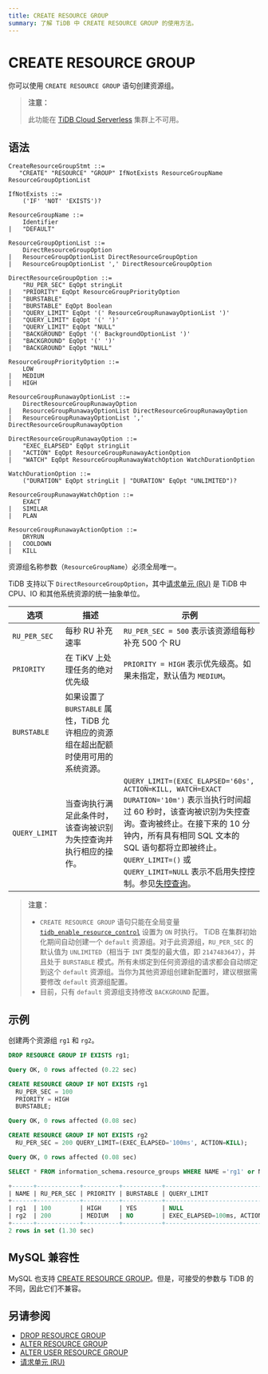 ```yaml
---
title: CREATE RESOURCE GROUP
summary: 了解 TiDB 中 CREATE RESOURCE GROUP 的使用方法。
---
```


# CREATE RESOURCE GROUP

你可以使用 `CREATE RESOURCE GROUP` 语句创建资源组。

> **注意：**
>
> 此功能在 [TiDB Cloud Serverless](https://docs.pingcap.com/tidbcloud/select-cluster-tier#tidb-cloud-serverless) 集群上不可用。

## 语法

```ebnf+diagram
CreateResourceGroupStmt ::=
   "CREATE" "RESOURCE" "GROUP" IfNotExists ResourceGroupName ResourceGroupOptionList

IfNotExists ::=
    ('IF' 'NOT' 'EXISTS')?

ResourceGroupName ::=
    Identifier
|   "DEFAULT"

ResourceGroupOptionList ::=
    DirectResourceGroupOption
|   ResourceGroupOptionList DirectResourceGroupOption
|   ResourceGroupOptionList ',' DirectResourceGroupOption

DirectResourceGroupOption ::=
    "RU_PER_SEC" EqOpt stringLit
|   "PRIORITY" EqOpt ResourceGroupPriorityOption
|   "BURSTABLE"
|   "BURSTABLE" EqOpt Boolean
|   "QUERY_LIMIT" EqOpt '(' ResourceGroupRunawayOptionList ')'
|   "QUERY_LIMIT" EqOpt '(' ')'
|   "QUERY_LIMIT" EqOpt "NULL"
|   "BACKGROUND" EqOpt '(' BackgroundOptionList ')'
|   "BACKGROUND" EqOpt '(' ')'
|   "BACKGROUND" EqOpt "NULL"

ResourceGroupPriorityOption ::=
    LOW
|   MEDIUM
|   HIGH

ResourceGroupRunawayOptionList ::=
    DirectResourceGroupRunawayOption
|   ResourceGroupRunawayOptionList DirectResourceGroupRunawayOption
|   ResourceGroupRunawayOptionList ',' DirectResourceGroupRunawayOption

DirectResourceGroupRunawayOption ::=
    "EXEC_ELAPSED" EqOpt stringLit
|   "ACTION" EqOpt ResourceGroupRunawayActionOption
|   "WATCH" EqOpt ResourceGroupRunawayWatchOption WatchDurationOption

WatchDurationOption ::=
    ("DURATION" EqOpt stringLit | "DURATION" EqOpt "UNLIMITED")?

ResourceGroupRunawayWatchOption ::=
    EXACT
|   SIMILAR
|   PLAN

ResourceGroupRunawayActionOption ::=
    DRYRUN
|   COOLDOWN
|   KILL
```

资源组名称参数（`ResourceGroupName`）必须全局唯一。

TiDB 支持以下 `DirectResourceGroupOption`，其中[请求单元 (RU)](/tidb-resource-control.md#what-is-request-unit-ru) 是 TiDB 中 CPU、IO 和其他系统资源的统一抽象单位。

| 选项     | 描述                         | 示例                |
|---------------|-------------------------------------|------------------------|
| `RU_PER_SEC`  | 每秒 RU 补充速率   | `RU_PER_SEC = 500` 表示该资源组每秒补充 500 个 RU    |
| `PRIORITY`    | 在 TiKV 上处理任务的绝对优先级  | `PRIORITY = HIGH` 表示优先级高。如果未指定，默认值为 `MEDIUM`。 |
| `BURSTABLE`   | 如果设置了 `BURSTABLE` 属性，TiDB 允许相应的资源组在超出配额时使用可用的系统资源。 |
| `QUERY_LIMIT` | 当查询执行满足此条件时，该查询被识别为失控查询并执行相应的操作。 | `QUERY_LIMIT=(EXEC_ELAPSED='60s', ACTION=KILL, WATCH=EXACT DURATION='10m')` 表示当执行时间超过 60 秒时，该查询被识别为失控查询。查询被终止。在接下来的 10 分钟内，所有具有相同 SQL 文本的 SQL 语句都将立即被终止。`QUERY_LIMIT=()` 或 `QUERY_LIMIT=NULL` 表示不启用失控控制。参见[失控查询](/tidb-resource-control.md#manage-queries-that-consume-more-resources-than-expected-runaway-queries)。 |

> **注意：**
>
> - `CREATE RESOURCE GROUP` 语句只能在全局变量 [`tidb_enable_resource_control`](/system-variables.md#tidb_enable_resource_control-new-in-v660) 设置为 `ON` 时执行。
> TiDB 在集群初始化期间自动创建一个 `default` 资源组。对于此资源组，`RU_PER_SEC` 的默认值为 `UNLIMITED`（相当于 `INT` 类型的最大值，即 `2147483647`），并且处于 `BURSTABLE` 模式。所有未绑定到任何资源组的请求都会自动绑定到这个 `default` 资源组。当你为其他资源组创建新配置时，建议根据需要修改 `default` 资源组配置。
> - 目前，只有 `default` 资源组支持修改 `BACKGROUND` 配置。

## 示例

创建两个资源组 `rg1` 和 `rg2`。

```sql
DROP RESOURCE GROUP IF EXISTS rg1;
```

```sql
Query OK, 0 rows affected (0.22 sec)
```

```sql
CREATE RESOURCE GROUP IF NOT EXISTS rg1
  RU_PER_SEC = 100
  PRIORITY = HIGH
  BURSTABLE;
```

```sql
Query OK, 0 rows affected (0.08 sec)
```

```sql
CREATE RESOURCE GROUP IF NOT EXISTS rg2
  RU_PER_SEC = 200 QUERY_LIMIT=(EXEC_ELAPSED='100ms', ACTION=KILL);
```

```sql
Query OK, 0 rows affected (0.08 sec)
```

```sql
SELECT * FROM information_schema.resource_groups WHERE NAME ='rg1' or NAME = 'rg2';
```

```sql
+------+------------+----------+-----------+---------------------------------+
| NAME | RU_PER_SEC | PRIORITY | BURSTABLE | QUERY_LIMIT                     |
+------+------------+----------+-----------+---------------------------------+
| rg1  | 100        | HIGH     | YES       | NULL                            |
| rg2  | 200        | MEDIUM   | NO        | EXEC_ELAPSED=100ms, ACTION=KILL |
+------+------------+----------+-----------+---------------------------------+
2 rows in set (1.30 sec)
```

## MySQL 兼容性

MySQL 也支持 [CREATE RESOURCE GROUP](https://dev.mysql.com/doc/refman/8.0/en/create-resource-group.html)。但是，可接受的参数与 TiDB 的不同，因此它们不兼容。

## 另请参阅

* [DROP RESOURCE GROUP](/sql-statements/sql-statement-drop-resource-group.md)
* [ALTER RESOURCE GROUP](/sql-statements/sql-statement-alter-resource-group.md)
* [ALTER USER RESOURCE GROUP](/sql-statements/sql-statement-alter-user.md#modify-the-resource-group-bound-to-the-user)
* [请求单元 (RU)](/tidb-resource-control.md#what-is-request-unit-ru)
